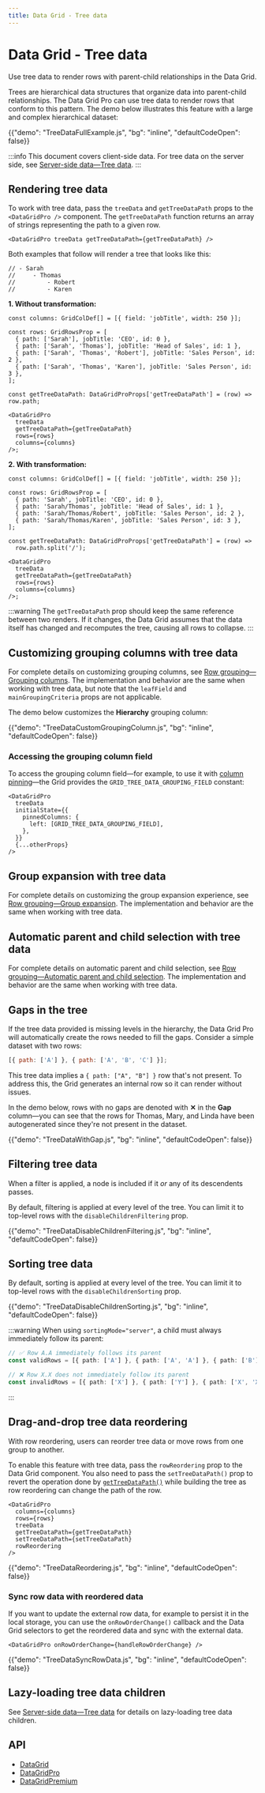```yaml
---
title: Data Grid - Tree data
---
```


# Data Grid - Tree data [<span class="plan-pro"></span>](/x/introduction/licensing/#pro-plan 'Pro plan')

<p class="description">Use tree data to render rows with parent-child relationships in the Data Grid.</p>

Trees are hierarchical data structures that organize data into parent-child relationships.
The Data Grid Pro can use tree data to render rows that conform to this pattern.
The demo below illustrates this feature with a large and complex hierarchical dataset:

{{"demo": "TreeDataFullExample.js", "bg": "inline", "defaultCodeOpen": false}}

:::info
This document covers client-side data.
For tree data on the server side, see [Server-side data—Tree data](/x/react-data-grid/server-side-data/tree-data/).
:::

## Rendering tree data

To work with tree data, pass the `treeData` and `getTreeDataPath` props to the `<DataGridPro />` component.
The `getTreeDataPath` function returns an array of strings representing the path to a given row.

```tsx
<DataGridPro treeData getTreeDataPath={getTreeDataPath} />
```

Both examples that follow will render a tree that looks like this:

```tsx
// - Sarah
//     - Thomas
//         - Robert
//         - Karen
```

**1. Without transformation:**

```tsx
const columns: GridColDef[] = [{ field: 'jobTitle', width: 250 }];

const rows: GridRowsProp = [
  { path: ['Sarah'], jobTitle: 'CEO', id: 0 },
  { path: ['Sarah', 'Thomas'], jobTitle: 'Head of Sales', id: 1 },
  { path: ['Sarah', 'Thomas', 'Robert'], jobTitle: 'Sales Person', id: 2 },
  { path: ['Sarah', 'Thomas', 'Karen'], jobTitle: 'Sales Person', id: 3 },
];

const getTreeDataPath: DataGridProProps['getTreeDataPath'] = (row) => row.path;

<DataGridPro
  treeData
  getTreeDataPath={getTreeDataPath}
  rows={rows}
  columns={columns}
/>;
```

**2. With transformation:**

```tsx
const columns: GridColDef[] = [{ field: 'jobTitle', width: 250 }];

const rows: GridRowsProp = [
  { path: 'Sarah', jobTitle: 'CEO', id: 0 },
  { path: 'Sarah/Thomas', jobTitle: 'Head of Sales', id: 1 },
  { path: 'Sarah/Thomas/Robert', jobTitle: 'Sales Person', id: 2 },
  { path: 'Sarah/Thomas/Karen', jobTitle: 'Sales Person', id: 3 },
];

const getTreeDataPath: DataGridProProps['getTreeDataPath'] = (row) =>
  row.path.split('/');

<DataGridPro
  treeData
  getTreeDataPath={getTreeDataPath}
  rows={rows}
  columns={columns}
/>;
```

:::warning
The `getTreeDataPath` prop should keep the same reference between two renders.
If it changes, the Data Grid assumes that the data itself has changed and recomputes the tree, causing all rows to collapse.
:::

## Customizing grouping columns with tree data

For complete details on customizing grouping columns, see [Row grouping—Grouping columns](/x/react-data-grid/row-grouping/#grouping-columns).
The implementation and behavior are the same when working with tree data, but note that the `leafField` and `mainGroupingCriteria` props are not applicable.

The demo below customizes the **Hierarchy** grouping column:

{{"demo": "TreeDataCustomGroupingColumn.js", "bg": "inline", "defaultCodeOpen": false}}

### Accessing the grouping column field

To access the grouping column field—for example, to use it with [column pinning](/x/react-data-grid/column-pinning/)—the Grid provides the `GRID_TREE_DATA_GROUPING_FIELD` constant:

```tsx
<DataGridPro
  treeData
  initialState={{
    pinnedColumns: {
      left: [GRID_TREE_DATA_GROUPING_FIELD],
    },
  }}
  {...otherProps}
/>
```

## Group expansion with tree data

For complete details on customizing the group expansion experience, see [Row grouping—Group expansion](/x/react-data-grid/row-grouping/#group-expansion).
The implementation and behavior are the same when working with tree data.

## Automatic parent and child selection with tree data

For complete details on automatic parent and child selection, see [Row grouping—Automatic parent and child selection](/x/react-data-grid/row-grouping/#automatic-parent-and-child-selection).
The implementation and behavior are the same when working with tree data.

## Gaps in the tree

If the tree data provided is missing levels in the hierarchy, the Data Grid Pro will automatically create the rows needed to fill the gaps.
Consider a simple dataset with two rows:

```js
[{ path: ['A'] }, { path: ['A', 'B', 'C'] }];
```

This tree data implies a `{ path: ["A", "B"] }` row that's not present.
To address this, the Grid generates an internal row so it can render without issues.

In the demo below, rows with no gaps are denoted with **✕** in the **Gap** column—you can see that the rows for Thomas, Mary, and Linda have been autogenerated since they're not present in the dataset.

{{"demo": "TreeDataWithGap.js", "bg": "inline", "defaultCodeOpen": false}}

## Filtering tree data

When a filter is applied, a node is included if it _or_ any of its descendents passes.

By default, filtering is applied at every level of the tree.
You can limit it to top-level rows with the `disableChildrenFiltering` prop.

{{"demo": "TreeDataDisableChildrenFiltering.js", "bg": "inline", "defaultCodeOpen": false}}

## Sorting tree data

By default, sorting is applied at every level of the tree.
You can limit it to top-level rows with the `disableChildrenSorting` prop.

{{"demo": "TreeDataDisableChildrenSorting.js", "bg": "inline", "defaultCodeOpen": false}}

:::warning
When using `sortingMode="server"`, a child must always immediately follow its parent:

```ts
// ✅ Row A.A immediately follows its parent
const validRows = [{ path: ['A'] }, { path: ['A', 'A'] }, { path: ['B'] }];

// ❌ Row X.X does not immediately follow its parent
const invalidRows = [{ path: ['X'] }, { path: ['Y'] }, { path: ['X', 'X'] }];
```

:::

## Drag-and-drop tree data reordering

With row reordering, users can reorder tree data or move rows from one group to another.

To enable this feature with tree data, pass the `rowReordering` prop to the Data Grid component.
You also need to pass the `setTreeDataPath()` prop to revert the operation done by [`getTreeDataPath()`](/x/api/data-grid/data-grid-pro/#data-grid-pro-prop-getTreeDataPath) while building the tree as row reordering can change the path of the row.

```tsx
<DataGridPro
  columns={columns}
  rows={rows}
  treeData
  getTreeDataPath={getTreeDataPath}
  setTreeDataPath={setTreeDataPath}
  rowReordering
/>
```

{{"demo": "TreeDataReordering.js", "bg": "inline", "defaultCodeOpen": false}}

### Sync row data with reordered data

If you want to update the external row data, for example to persist it in the local storage, you can use the `onRowOrderChange()` callback and the Data Grid selectors to get the reordered data and sync with the external data.

```tsx
<DataGridPro onRowOrderChange={handleRowOrderChange} />
```

{{"demo": "TreeDataSyncRowData.js", "bg": "inline", "defaultCodeOpen": false}}

## Lazy-loading tree data children

See [Server-side data—Tree data](/x/react-data-grid/server-side-data/tree-data/) for details on lazy-loading tree data children.

## API

- [DataGrid](/x/api/data-grid/data-grid/)
- [DataGridPro](/x/api/data-grid/data-grid-pro/)
- [DataGridPremium](/x/api/data-grid/data-grid-premium/)
